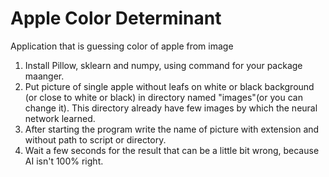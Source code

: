 # Apple Color Determinant
Application that is guessing color of apple from image

1) Install Pillow, sklearn and numpy, using command for your package maanger.
2) Put picture of single apple without leafs on white or black background (or close to white or black) in directory named "images"(or you can change it). This directory already have few images by which the neural network learned.
3) After starting the program write the name of picture with extension and without path to script or directory.
4) Wait a few seconds for the result that can be a little bit wrong, because AI isn't 100% right.
